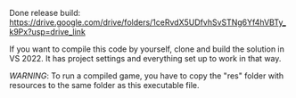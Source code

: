 Done release build: https://drive.google.com/drive/folders/1ceRvdX5UDfvhSvSTNg6Yf4hVBTy_k9Px?usp=drive_link

If you want to compile this code by yourself, clone and build the solution in VS 2022. It has project settings and everything set up to work in that way.

*WARNING*: To run a compiled game, you have to copy the "res" folder with resources to the same folder as this executable file.

